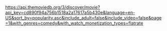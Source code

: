 https://api.themoviedb.org/3/discover/movie?api_key=cd890f94a756b1518a2a17617a5b430e&language=en-US&sort_by=popularity.asc&include_adult=false&include_video=false&page=1&with_genres=comedy&with_watch_monetization_types=flatrate